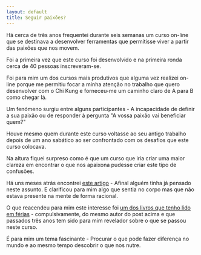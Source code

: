 ```yaml
---
layout: default 
title: Seguir paixões?
---
```


Há cerca de três anos frequentei durante seis semanas um curso on-line que se destinava a desenvolver ferramentas que permitisse viver a partir das paixões que nos movem. 

Foi a primeira vez que este curso foi desenvolvido e na primeira ronda cerca de 40 pessoas inscreveram-se.

Foi para mim um dos cursos mais produtivos que alguma vez realizei on-line porque me permitiu focar a minha atenção no trabalho que quero desenvolver com o Chi Kung e forneceu-me um caminho claro de A para B como chegar lá.

Um fenómeno surgiu entre alguns participantes - A incapacidade de definir a sua paixão ou de responder à pergunta "A vossa paixão vai beneficiar quem?" 

Houve mesmo quem durante este curso voltasse ao seu antigo trabalho depois de um ano sabático ao ser confrontado com os desafios que este curso colocava. 

Na altura fiquei surpreso como é que um curso que iria criar uma maior clareza em encontrar o que nos apaixona pudesse criar este tipo de confusões.

Há uns meses atrás encontrei [este artigo](http://www.theminimalists.com/cal/) - Afinal alguém tinha já pensado neste assunto. E clarificou para mim algo que sentia no corpo mas que não estava presente na mente de forma racional. 

O que reacendeu para mim este interesse foi [um dos livros que tenho lido em férias](http://www.bookdepository.com/So-Good-They-Cant-Ignore-You-Cal-Newport/9781455509126) - compulsivamente, do mesmo autor do post acima e que passados três anos tem sido para mim revelador sobre o que se passou neste curso.

É para mim um tema fascinante - Procurar o que pode fazer diferença no mundo e ao mesmo tempo descobrir o que nos nutre.  
